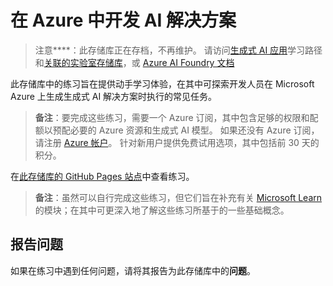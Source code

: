 # 在 Azure 中开发 AI 解决方案

> 注意****：此存储库正在存档，不再维护。 请访问[生成式 AI 应用](https://learn.microsoft.com/en-us/training/paths/create-custom-copilots-ai-studio/)学习路径和[关联的实验室存储库](https://github.com/MicrosoftLearning/mslearn-ai-studio)，或 [Azure AI Foundry 文档](https://learn.microsoft.com/en-us/azure/ai-foundry/)

此存储库中的练习旨在提供动手学习体验，在其中可探索开发人员在 Microsoft Azure 上生成生成式 AI 解决方案时执行的常见任务。

> **备注**：要完成这些练习，需要一个 Azure 订阅，其中包含足够的权限和配额以预配必要的 Azure 资源和生成式 AI 模型。 如果还没有 Azure 订阅，请注册 [Azure 帐户](https://azure.microsoft.com/free)。 针对新用户提供免费试用选项，其中包括前 30 天的积分。

在[此存储库的 GitHub Pages 站点](https://microsoftlearning.github.io/mslearn-ai-services/)中查看练习。


> **备注**：虽然可以自行完成这些练习，但它们旨在补充有关 [Microsoft Learn](https://learn.microsoft.com/training/paths/get-started-azure-ai/) 的模块；在其中可更深入地了解这些练习所基于的一些基础概念。

## 报告问题

如果在练习中遇到任何问题，请将其报告为此存储库中的**问题**。
